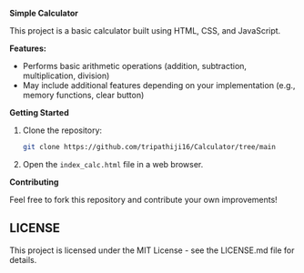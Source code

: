 **Simple Calculator**

This project is a basic calculator built using HTML, CSS, and JavaScript.

**Features:**

* Performs basic arithmetic operations (addition, subtraction, multiplication, division)
* May include additional features depending on your implementation (e.g., memory functions, clear button)

**Getting Started**

1. Clone the repository:

   ```bash
   git clone https://github.com/tripathiji16/Calculator/tree/main
   ```

2. Open the `index_calc.html` file in a web browser.

**Contributing**

Feel free to fork this repository and contribute your own improvements!


## LICENSE

This project is licensed under the MIT License - see the LICENSE.md file for details.
